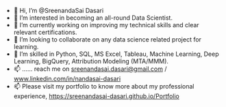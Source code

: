 - 👋 Hi, I’m @SreenandaSai Dasari                 
- 👀 I’m interested in becoming an all-round Data Scientist.                             
- 🌱 I’m currently working on improving my technical skills and clear relevant certifications.                                   
- 💞️ I’m looking to collaborate on any data science related project for learning.                               
- 💞️ I’m skilled in Python, SQL, MS Excel, Tableau, Machine Learning, Deep Learning, BigQuery, Attribution Modeling (MTA/MMM).                  
- 📫 ...... reach me on sreenandasai.dasari@gmail.com / www.linkedin.com/in/nandasai-dasari        
- 📫 Please visit my portfolio to know more about my professional experience, https://sreenandasai-dasari.github.io/Portfolio      
      
  
  
<!---   
SreenandaSai-Dasari/SreenandaSai-Dasari is a ✨ special ✨ repository because its `README.md` (this file) appears on your GitHub profile.
You can click the Preview link to take a look at your changes.
--->
